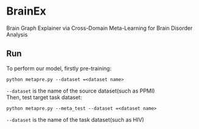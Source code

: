 # BrainEx
Brain Graph Explainer via Cross-Domain Meta-Learning for Brain Disorder Analysis

## Run
To perform our model, firstly pre-training:
```
python metapre.py --dataset =<dataset name>
```
`--dataset` is the name of the source dataset(such as PPMI)  
Then, test target task dataset:
```
python metapre.py --meta_test --dataset =<dataset name>
```
`--dataset` is the name of the task dataset(such as HIV) 


